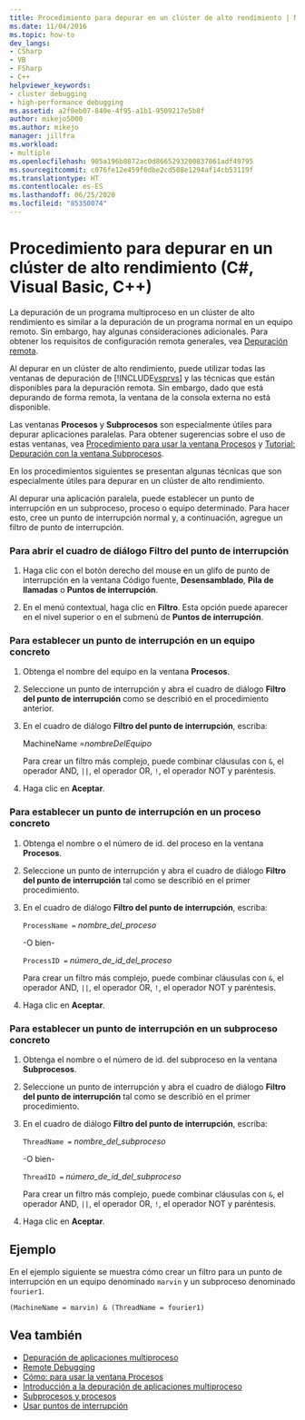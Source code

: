 ```yaml
---
title: Procedimiento para depurar en un clúster de alto rendimiento | Microsoft Docs
ms.date: 11/04/2016
ms.topic: how-to
dev_langs:
- CSharp
- VB
- FSharp
- C++
helpviewer_keywords:
- cluster debugging
- high-performance debugging
ms.assetid: a2f0eb07-840e-4f95-a1b1-9509217e5b8f
author: mikejo5000
ms.author: mikejo
manager: jillfra
ms.workload:
- multiple
ms.openlocfilehash: 905a196b0872ac0d8665293200837861adf49795
ms.sourcegitcommit: c076fe12e459f0dbe2cd508e1294af14cb53119f
ms.translationtype: HT
ms.contentlocale: es-ES
ms.lasthandoff: 06/25/2020
ms.locfileid: "85350074"
---
```

# <a name="how-to-debug-on-a-high-performance-cluster-c-visual-basic-c"></a>Procedimiento para depurar en un clúster de alto rendimiento (C#, Visual Basic, C++)

La depuración de un programa multiproceso en un clúster de alto rendimiento es similar a la depuración de un programa normal en un equipo remoto. Sin embargo, hay algunas consideraciones adicionales. Para obtener los requisitos de configuración remota generales, vea [Depuración remota](../debugger/remote-debugging.md).

 Al depurar en un clúster de alto rendimiento, puede utilizar todas las ventanas de depuración de [!INCLUDE[vsprvs](../code-quality/includes/vsprvs_md.md)] y las técnicas que están disponibles para la depuración remota. Sin embargo, dado que está depurando de forma remota, la ventana de la consola externa no está disponible.

 Las ventanas **Procesos** y **Subprocesos** son especialmente útiles para depurar aplicaciones paralelas. Para obtener sugerencias sobre el uso de estas ventanas, vea [Procedimiento para usar la ventana Procesos](/previous-versions/visualstudio/visual-studio-2010/7h8h5sdw(v=vs.100)) y [Tutorial: Depuración con la ventana Subprocesos](../debugger/how-to-use-the-threads-window.md).

 En los procedimientos siguientes se presentan algunas técnicas que son especialmente útiles para depurar en un clúster de alto rendimiento.

 Al depurar una aplicación paralela, puede establecer un punto de interrupción en un subproceso, proceso o equipo determinado. Para hacer esto, cree un punto de interrupción normal y, a continuación, agregue un filtro de punto de interrupción.

### <a name="to-open-the-breakpoint-filter-dialog-box"></a>Para abrir el cuadro de diálogo Filtro del punto de interrupción

1. Haga clic con el botón derecho del mouse en un glifo de punto de interrupción en la ventana Código fuente, **Desensamblado**, **Pila de llamadas** o **Puntos de interrupción**.

2. En el menú contextual, haga clic en **Filtro**. Esta opción puede aparecer en el nivel superior o en el submenú de **Puntos de interrupción**.

### <a name="to-set-a-breakpoint-on-a-specific-computer"></a>Para establecer un punto de interrupción en un equipo concreto

1. Obtenga el nombre del equipo en la ventana **Procesos**.

2. Seleccione un punto de interrupción y abra el cuadro de diálogo **Filtro del punto de interrupción** como se describió en el procedimiento anterior.

3. En el cuadro de diálogo **Filtro del punto de interrupción**, escriba:

     MachineName =*nombreDelEquipo*

     Para crear un filtro más complejo, puede combinar cláusulas con `&`, el operador AND, `||`, el operador OR, `!`, el operador NOT y paréntesis.

4. Haga clic en **Aceptar**.

### <a name="to-set-a-breakpoint-on-a-specific-process"></a>Para establecer un punto de interrupción en un proceso concreto

1. Obtenga el nombre o el número de id. del proceso en la ventana **Procesos**.

2. Seleccione un punto de interrupción y abra el cuadro de diálogo **Filtro del punto de interrupción** tal como se describió en el primer procedimiento.

3. En el cuadro de diálogo **Filtro del punto de interrupción**, escriba:

     `ProcessName =`  *nombre_del_proceso*

     -O bien-

     `ProcessID =` *número_de_id_del_proceso*

     Para crear un filtro más complejo, puede combinar cláusulas con `&`, el operador AND, `||`, el operador OR, `!`, el operador NOT y paréntesis.

4. Haga clic en **Aceptar**.

### <a name="to-set-a-breakpoint-on-a-specific-thread"></a>Para establecer un punto de interrupción en un subproceso concreto

1. Obtenga el nombre o el número de id. del subproceso en la ventana **Subprocesos**.

2. Seleccione un punto de interrupción y abra el cuadro de diálogo **Filtro del punto de interrupción** tal como se describió en el primer procedimiento.

3. En el cuadro de diálogo **Filtro del punto de interrupción**, escriba:

     `ThreadName =` *nombre_del_subproceso*

     -O bien-

     `ThreadID =` *número_de_id_del_subproceso*

     Para crear un filtro más complejo, puede combinar cláusulas con `&`, el operador AND, `||`, el operador OR, `!`, el operador NOT y paréntesis.

4. Haga clic en **Aceptar**.

## <a name="example"></a>Ejemplo
 En el ejemplo siguiente se muestra cómo crear un filtro para un punto de interrupción en un equipo denominado `marvin` y un subproceso denominado `fourier1`.

`(MachineName = marvin) & (ThreadName = fourier1)`

## <a name="see-also"></a>Vea también
- [Depuración de aplicaciones multiproceso](../debugger/debug-multithreaded-applications-in-visual-studio.md)
- [Remote Debugging](../debugger/remote-debugging.md)
- [Cómo: para usar la ventana Procesos](/previous-versions/visualstudio/visual-studio-2010/7h8h5sdw(v=vs.100))
- [Introducción a la depuración de aplicaciones multiproceso](../debugger/get-started-debugging-multithreaded-apps.md)
- [Subprocesos y procesos](/previous-versions/visualstudio/visual-studio-2010/ms164740(v=vs.100))
- [Usar puntos de interrupción](../debugger/using-breakpoints.md)